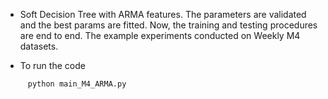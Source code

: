- Soft Decision Tree with ARMA features. The parameters are validated and the best params are fitted. Now, the training and testing procedures are end to end. The example experiments conducted on Weekly M4 datasets. 

- To run the code
```bash
     python main_M4_ARMA.py 
```
